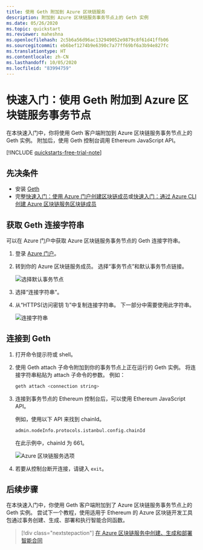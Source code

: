 ```yaml
---
title: 使用 Geth 附加到 Azure 区块链服务
description: 附加到 Azure 区块链服务事务节点上的 Geth 实例
ms.date: 05/26/2020
ms.topic: quickstart
ms.reviewer: maheshna
ms.openlocfilehash: 2c5b6a56d96ac132949052e9879c8f61d41ffb06
ms.sourcegitcommit: eb6bef1274b9e6390c7a77ff69bf6a3b94e827fc
ms.translationtype: HT
ms.contentlocale: zh-CN
ms.lasthandoff: 10/05/2020
ms.locfileid: "83994759"
---
```

# <a name="quickstart-use-geth-to-attach-to-an-azure-blockchain-service-transaction-node"></a>快速入门：使用 Geth 附加到 Azure 区块链服务事务节点

在本快速入门中，你将使用 Geth 客户端附加到 Azure 区块链服务事务节点上的 Geth 实例。 附加后，使用 Geth 控制台调用 Ethereum JavaScript API。

[!INCLUDE [quickstarts-free-trial-note](../../../includes/quickstarts-free-trial-note.md)]

## <a name="prerequisites"></a>先决条件

* 安装 [Geth](https://github.com/ethereum/go-ethereum/wiki/geth)
* 完整[快速入门：使用 Azure 门户创建区块链成员](create-member.md)或[快速入门：通过 Azure CLI 创建 Azure 区块链服务区块链成员](create-member-cli.md)

## <a name="get-geth-connection-string"></a>获取 Geth 连接字符串

可以在 Azure 门户中获取 Azure 区块链服务事务节点的 Geth 连接字符串。

1. 登录 [Azure 门户](https://portal.azure.com)。
1. 转到你的 Azure 区块链服务成员。 选择“事务节点”和默认事务节点链接。

    ![选择默认事务节点](./media/connect-geth/transaction-nodes.png)

1. 选择“连接字符串”。
1. 从“HTTPS(访问密钥 1)”中复制连接字符串。 下一部分中需要使用此字符串。

    ![连接字符串](./media/connect-geth/connection-string.png)

## <a name="connect-to-geth"></a>连接到 Geth

1. 打开命令提示符或 shell。
1. 使用 Geth attach 子命令附加到你的事务节点上正在运行的 Geth 实例。 将连接字符串粘贴为 attach 子命令的参数。 例如：

    ``` bash
    geth attach <connection string>
    ```

1. 连接到事务节点的 Ethereum 控制台后，可以使用 Ethereum JavaScript API。

    例如，使用以下 API 来找到 chainId。

    ``` bash
    admin.nodeInfo.protocols.istanbul.config.chainId
    ```

    在此示例中，chainId 为 661。

    ![Azure 区块链服务选项](./media/connect-geth/geth-attach.png)

1. 若要从控制台断开连接，请键入 `exit`。

## <a name="next-steps"></a>后续步骤

在本快速入门中，你使用 Geth 客户端附加到了 Azure 区块链服务事务节点上的 Geth 实例。 尝试下一个教程，使用适用于 Ethereum 的 Azure 区块链开发工具包通过事务创建、生成、部署和执行智能合同函数。

> [!div class="nextstepaction"]
> [在 Azure 区块链服务中创建、生成和部署智能合同](send-transaction.md)
